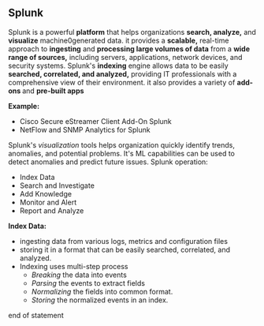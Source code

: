 ## Splunk
Splunk is a powerful <b>platform</b> that helps organizations <b>search, analyze,</b> and <b> visualize</b> machine0generated data.
it provides a <b>scalable,</b> real-time approach to <b>ingesting</b> and <b>processing large volumes of data</b> from a <b>wide range of sources,</b> including servers, applications, network devices, and security systems.
Splunk's <b> indexing</b> engine allows data to be easily <b>searched, correlated, and analyzed,</b> providing IT professionals with a comprehensive view of their environment.
it also provides a variety of <b>add-ons </b> and <b>pre-built apps</b>

<b>Example: </b>
- Cisco Secure eStreamer Client Add-On Splunk
- NetFlow and SNMP Analytics for Splunk

Splunk's <i>visualization</i> tools helps organization quickly identify trends, anomalies, and potential problems. It's ML capabilities can be used to detect anomalies and predict future issues.
Splunk operation:
- Index Data
- Search and Investigate
- Add Knowledge
- Monitor and Alert
- Report and Analyze

<b>Index Data:</b> <br>
 -    ingesting data from various logs, metrics and configuration files
 - storing it in a format that can be easily searched, correlated, and analyzed.
 - Indexing uses multi-step process 
    - <i>Breaking</i> the data into events
    - <i>Parsing</i> the events to extract fields
    - <i>Normalizing</i> the fields into common format.
    - <i>Storing</i> the normalized events in an index.

end of statement
